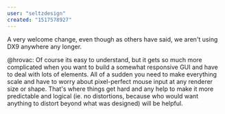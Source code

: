 ```yaml
---
user: "seltzdesign"
created: "1517578927"
---
```


A very welcome change, even though as others have said, we aren't using DX9 anywhere any longer. 

@hrovac: Of course its easy to understand, but it gets so much more complicated when you want to build a somewhat responsive GUI and have to deal with lots of elements. All of a sudden you need to make everything scale and have to worry about pixel-perfect mouse input at any renderer size or shape. That's where things get hard and any help to make it more predictable and logical (ie. no distortions, because who would want anything to distort beyond what was designed) will be helpful.
